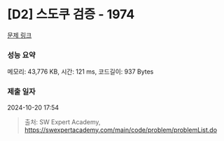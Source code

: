 # [D2] 스도쿠 검증 - 1974 

[문제 링크](https://swexpertacademy.com/main/code/problem/problemDetail.do?contestProbId=AV5Psz16AYEDFAUq) 

### 성능 요약

메모리: 43,776 KB, 시간: 121 ms, 코드길이: 937 Bytes

### 제출 일자

2024-10-20 17:54



> 출처: SW Expert Academy, https://swexpertacademy.com/main/code/problem/problemList.do